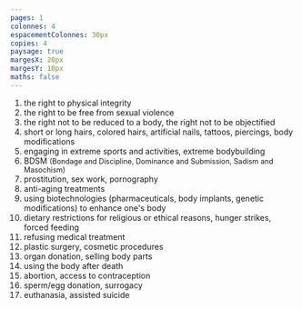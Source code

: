 ```yaml
---
pages: 1
colonnes: 4
espacementColonnes: 30px
copies: 4
paysage: true
margesX: 20px
margesY: 10px
maths: false
---
```


<!-- Vous pouvez modifier comme vous le souhaitez les paramètres ci-dessus et copier-coller ensuite ci-dessous votre Markdown. -->


1. the right to physical integrity
1. the right to be free from sexual violence
1. the right not to be reduced to a body, the right not to be objectified
1. short or long hairs, colored hairs, artificial nails, tattoos, piercings, body modifications
1. engaging in extreme sports and activities, extreme bodybuilding
1. BDSM <span style="font-size:0.9em">(Bondage and Discipline, Dominance and Submission, Sadism and Masochism)</span>
1. prostitution, sex work, pornography
1. anti-aging treatments
1. using biotechnologies (pharmaceuticals, body implants, genetic modifications) to enhance one's body
1. dietary restrictions for religious or ethical reasons, hunger strikes, forced feeding
1. refusing medical treatment
1. plastic surgery, cosmetic procedures
1. organ donation, selling body parts
1. using the body after death
1. abortion, access to contraception
1. sperm/egg donation, surrogacy
1. euthanasia, assisted suicide